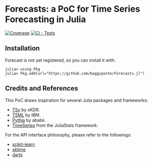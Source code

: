 # Forecasts: a PoC for Time Series Forecasting in Julia

[![Coverage](https://codecov.io/gh/baggiponte/Forecasts.jl/branch/main/graph/badge.svg)](https://codecov.io/gh/baggiponte/Forecasts.jl)
[![CI - Tests](https://github.com/baggiponte/Forecasts.jl/actions/workflows/CI.yml/badge.svg?branch=main)](https://github.com/baggiponte/Forecasts.jl/actions/workflows/CI.yml)


## Installation

Forecast is not yet registered, so you can install it with:

```
julia> using Pkg
julia> Pkg.add(url="https://github.com/baggiponte/Forecasts.jl")
```

## Credits and References

This PoC draws inspiration for several Julia packages and frameworks:

- [TSx](https://github.com/xKDR/TSx.jl) by xKDR.
- [TSML](https://github.com/IBM/TSML.jl) by IBM.
- [Pythia](https://github.com/ababii/Pythia.jl) by ababii.
- [TimeSeries](https://github.com/JuliaStats/TimeSeries.jl) from the JuliaStats framework.

For the API interface philosophy, please refer to the followings:

- [scikit-learn](https://github.com/scikit-learn/scikit-learn)
- [sktime](https://github.com/alan-turing-institute/sktime/)
- [darts](https://github.com/unit8co/darts)
